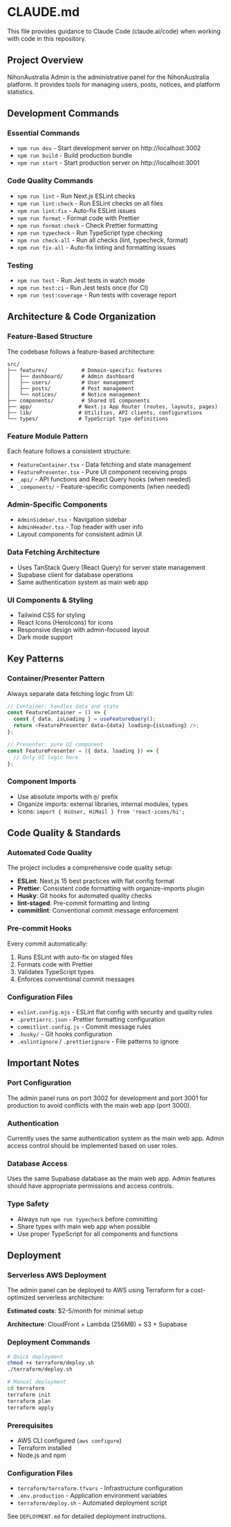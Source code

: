 # CLAUDE.md

This file provides guidance to Claude Code (claude.ai/code) when working with code in this
repository.

## Project Overview

NihonAustralia Admin is the administrative panel for the NihonAustralia platform. It provides tools
for managing users, posts, notices, and platform statistics.

## Development Commands

### Essential Commands

- `npm run dev` - Start development server on http://localhost:3002
- `npm run build` - Build production bundle
- `npm run start` - Start production server on http://localhost:3001

### Code Quality Commands

- `npm run lint` - Run Next.js ESLint checks
- `npm run lint:check` - Run ESLint checks on all files
- `npm run lint:fix` - Auto-fix ESLint issues
- `npm run format` - Format code with Prettier
- `npm run format:check` - Check Prettier formatting
- `npm run typecheck` - Run TypeScript type checking
- `npm run check-all` - Run all checks (lint, typecheck, format)
- `npm run fix-all` - Auto-fix linting and formatting issues

### Testing

- `npm run test` - Run Jest tests in watch mode
- `npm run test:ci` - Run Jest tests once (for CI)
- `npm run test:coverage` - Run tests with coverage report

## Architecture & Code Organization

### Feature-Based Structure

The codebase follows a feature-based architecture:

```
src/
├── features/           # Domain-specific features
│   ├── dashboard/      # Admin dashboard
│   ├── users/          # User management
│   ├── posts/          # Post management
│   └── notices/        # Notice management
├── components/         # Shared UI components
├── app/               # Next.js App Router (routes, layouts, pages)
├── lib/               # Utilities, API clients, configurations
└── types/             # TypeScript type definitions
```

### Feature Module Pattern

Each feature follows a consistent structure:

- `FeatureContainer.tsx` - Data fetching and state management
- `FeaturePresenter.tsx` - Pure UI component receiving props
- `_api/` - API functions and React Query hooks (when needed)
- `_components/` - Feature-specific components (when needed)

### Admin-Specific Components

- `AdminSidebar.tsx` - Navigation sidebar
- `AdminHeader.tsx` - Top header with user info
- Layout components for consistent admin UI

### Data Fetching Architecture

- Uses TanStack Query (React Query) for server state management
- Supabase client for database operations
- Same authentication system as main web app

### UI Components & Styling

- Tailwind CSS for styling
- React Icons (HeroIcons) for icons
- Responsive design with admin-focused layout
- Dark mode support

## Key Patterns

### Container/Presenter Pattern

Always separate data fetching logic from UI:

```typescript
// Container: handles data and state
const FeatureContainer = () => {
  const { data, isLoading } = useFeatureQuery();
  return <FeaturePresenter data={data} loading={isLoading} />;
};

// Presenter: pure UI component
const FeaturePresenter = ({ data, loading }) => {
  // Only UI logic here
};
```

### Component Imports

- Use absolute imports with `@/` prefix
- Organize imports: external libraries, internal modules, types
- Icons: `import { HiUser, HiMail } from 'react-icons/hi';`

## Code Quality & Standards

### Automated Code Quality

The project includes a comprehensive code quality setup:

- **ESLint**: Next.js 15 best practices with flat config format
- **Prettier**: Consistent code formatting with organize-imports plugin
- **Husky**: Git hooks for automated quality checks
- **lint-staged**: Pre-commit formatting and linting
- **commitlint**: Conventional commit message enforcement

### Pre-commit Hooks

Every commit automatically:

1. Runs ESLint with auto-fix on staged files
2. Formats code with Prettier
3. Validates TypeScript types
4. Enforces conventional commit messages

### Configuration Files

- `eslint.config.mjs` - ESLint flat config with security and quality rules
- `.prettierrc.json` - Prettier formatting configuration
- `commitlint.config.js` - Commit message rules
- `.husky/` - Git hooks configuration
- `.eslintignore` / `.prettierignore` - File patterns to ignore

## Important Notes

### Port Configuration

The admin panel runs on port 3002 for development and port 3001 for production to avoid conflicts
with the main web app (port 3000).

### Authentication

Currently uses the same authentication system as the main web app. Admin access control should be
implemented based on user roles.

### Database Access

Uses the same Supabase database as the main web app. Admin features should have appropriate
permissions and access controls.

### Type Safety

- Always run `npm run typecheck` before committing
- Share types with main web app when possible
- Use proper TypeScript for all components and functions

## Deployment

### Serverless AWS Deployment

The admin panel can be deployed to AWS using Terraform for a cost-optimized serverless architecture:

**Estimated costs**: $2-5/month for minimal setup

**Architecture**: CloudFront + Lambda (256MB) + S3 + Supabase

### Deployment Commands

```bash
# Quick deployment
chmod +x terraform/deploy.sh
./terraform/deploy.sh

# Manual deployment
cd terraform
terraform init
terraform plan
terraform apply
```

### Prerequisites

- AWS CLI configured (`aws configure`)
- Terraform installed
- Node.js and npm

### Configuration Files

- `terraform/terraform.tfvars` - Infrastructure configuration
- `.env.production` - Application environment variables
- `terraform/deploy.sh` - Automated deployment script

See `DEPLOYMENT.md` for detailed deployment instructions.
